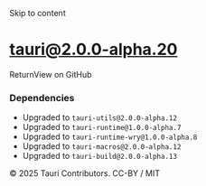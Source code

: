 Skip to content
# tauri@2.0.0-alpha.20
ReturnView on GitHub
### Dependencies
  * Upgraded to `tauri-utils@2.0.0-alpha.12`
  * Upgraded to `tauri-runtime@1.0.0-alpha.7`
  * Upgraded to `tauri-runtime-wry@1.0.0-alpha.8`
  * Upgraded to `tauri-macros@2.0.0-alpha.12`
  * Upgraded to `tauri-build@2.0.0-alpha.13`


© 2025 Tauri Contributors. CC-BY / MIT
